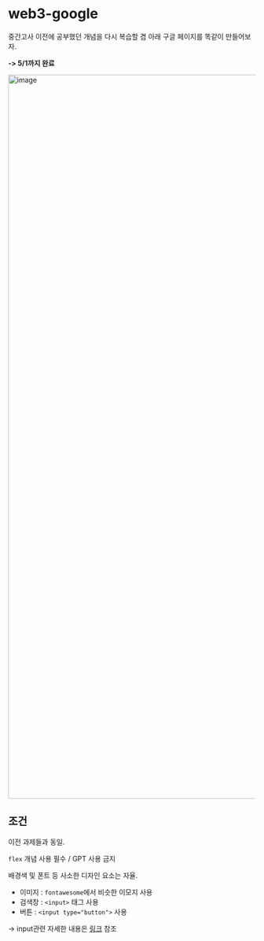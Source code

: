 # web3-google

중간고사 이전에 공부했던 개념을 다시 복습할 겸 아래 구글 페이지를 똑같이 만들어보자.

**-> 5/1까지 완료**

<img width="1470" alt="image" src="https://github.com/WEBchin-people/web3-google/assets/129304827/8cdefaad-3ca3-4e40-9b21-b41ecb2d709e">

## 조건
이전 과제들과 동일. 

`flex` 개념 사용 필수 / GPT 사용 금지

배경색 및 폰트 등 사소한 디자인 요소는 자율.

- 이미지 : `fontawesome`에서 비슷한 이모지 사용
- 검색창 : `<input>` 태그 사용
- 버튼 : `<input type="button">` 사용

-> input관련 자세한 내용은 [링크](https://yangbari.tistory.com/entry/HTML-input%ED%83%9C%EA%B7%B8%EC%99%80-%EA%B7%B8-%EC%86%8D%EC%84%B1-type-value-name-%EC%9E%85%EB%A0%A5%ED%83%9C%EA%B7%B8-1) 참조
